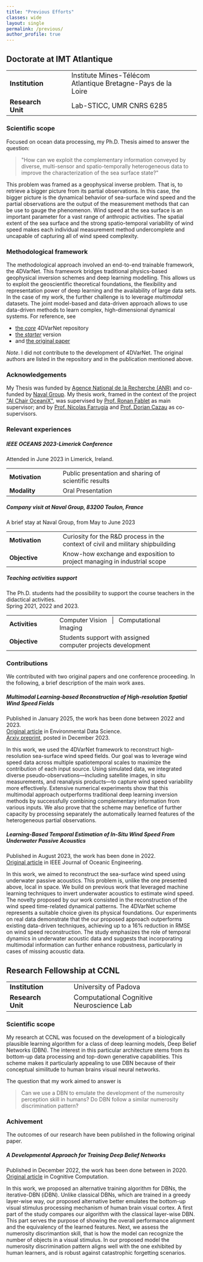 ```yaml
---
title: "Previous Efforts"
classes: wide
layout: single
permalink: /previous/
author_profile: true
---
```



## Doctorate at IMT Atlantique

<table>
  <tr>
    <td style="padding-right: 50px; font-size: 18px;"><b>Institution</b></td>
    <td style="padding-right: 50px; font-size: 18px;">Institute Mines-Télécom Atlantique Bretagne-Pays de la Loire</td>
  </tr>
  <tr>
    <td style="padding-right: 50px; font-size: 18px;"><b>Research Unit</b></td>
    <td style="padding-right: 50px; font-size: 18px;">Lab-STICC, UMR CNRS 6285</td>
  </tr>
</table>

### Scientific scope
Focused on ocean data processing, my Ph.D. Thesis aimed to answer the question:
> "How can we exploit the complementary information conveyed by diverse, multi-sensor and spatio-temporally heterogeneous data to improve the characterization of the sea surface state?"

This problem was framed as a geophysical inverse problem. That is, to retrieve a bigger picture from its partial observations. In this case, the bigger picture is the dynamical behavior of sea-surface wind speed and the partial observations are the output of the measurement methods that can be use to gauge the phenomenon. Wind speed at the sea surface is an important parameter for a vast range of anthropic activities. The spatial extent of the sea surface and the strong spatio-temporal variability of wind speed makes each individual measurement method undercomplete and uncapable of capturing all of wind speed complexity.

### Methodological framework
The methodological approach involved an end-to-end trainable framework, the 4DVarNet. This framework bridges traditional physics-based geophysical inversion schemes and deep learning modelling. This allows us to exploit the geoscientific theoretical foundations, the flexibility and representation power of deep learning and the availability of large data sets. In the case of my work, the further challenge is to leverage *multimodal* datasets. The joint model-based and data-driven approach allows to use data-driven methods to learn complex, high-dimensional dynamical systems. For reference, see
- [the *core*](https://github.com/CIA-Oceanix/4dvarnet-core) 4DVarNet repository
- [the *starter*](https://github.com/CIA-Oceanix/4dvarnet-starter) version
- and [the original paper](https://agupubs.onlinelibrary.wiley.com/doi/full/10.1029/2021MS002572)

*Note*. I did not contribute to the development of 4DVarNet. The original authors are listed in the repository and in the publication mentioned above.


### Acknowledgements
My Thesis was funded by [Agence National de la Recherche (ANR)](https://anr.fr/) and co-funded by [Naval Group](https://www.naval-group.com/en). My thesis work, framed in the context of the project ["AI Chair OceaniX"](https://cia-oceanix.github.io/), was supervised by [Prof. Ronan Fablet](https://rfablet.github.io/) as main supervisor; and by [Prof. Nicolas Farrugia](https://nicofarr.github.io/) and [Prof. Dorian Cazau](https://osmose.ifremer.fr/people/1) as co-supervisors.

### Relevant experiences
##### IEEE OCEANS 2023-Limerick Conference
Attended in June 2023 in Limerick, Ireland. 
<table>
    <tr>
        <td style="padding-right: 50px; font-size: 16px;"><b>Motivation</b></td> 
        <td style="padding-right: 50px; font-size: 16px;">Public presentation and sharing of scientific results</td>
    </tr>
    <tr>
        <td style="padding-right: 50px; font-size: 16px;"><b>Modality</b></td> 
        <td style="padding-right: 50px; font-size: 16px;">Oral Presentation</td>
    </tr>
</table>

##### Company visit at Naval Group, 83200 Toulon, France
A brief stay at Naval Group, from May to June 2023
<table>
    <tr>
        <td style="padding-right: 50px; font-size: 16px;"><b>Motivation</b></td> 
        <td style="padding-right: 50px; font-size: 16px;"> Curiosity for the R&D process in the context of civil and military shipbuilding </td>
    </tr>
    <tr>
        <td style="padding-right: 50px; font-size: 16px;"><b>Objective</b></td> 
        <td style="padding-right: 50px; font-size: 16px;"> Know-how exchange and exposition to project managing in industrial scope </td>
    </tr>
</table>

##### Teaching activities support
The Ph.D. students had the possibility to support the course teachers in the didactical activities.\
Spring 2021, 2022 and 2023.
<table>
    <tr>
        <td style="padding-right: 50px; font-size: 16px;"><b>Activities</b></td> 
        <td style="padding-right: 50px; font-size: 16px;"> Computer Vision &nbsp; | &nbsp; Computational Imaging </td>
    </tr>
    <tr>
        <td style="padding-right: 50px; font-size: 16px;"><b>Objective</b></td> 
        <td style="padding-right: 50px; font-size: 16px;"> Students support with assigned computer projects development </td>
    </tr>
</table>

### Contributions
We contributed with two original papers and one conference proceeding. In the following, a brief description of the main work axes.

##### <i class="fa-regular fa-file-lines"></i> Multimodal Learning-based Reconstruction of High-resolution Spatial Wind Speed Fields
Published in January 2025, the work has been done between 2022 and 2023.\
<i class="fa-solid fa-angles-right"></i> [Original article](https://www.cambridge.org/core/journals/environmental-data-science/article/multimodal-learningbased-reconstruction-of-highresolution-spatial-wind-speed-fields/18946D2FE8B1B72A9334DD2C2FF68909) in Environmental Data Science.\
<i class="fa-solid fa-angles-right"></i> [Arxiv preprint](https://arxiv.org/abs/2312.08933), posted in December 2023.

In this work, we used the 4DVarNet framework to reconstruct high-resolution sea-surface wind speed fields. Our goal was to leverage wind speed data across multiple spatiotemporal scales to maximize the contribution of each input source. Using simulated data, we integrated diverse pseudo-observations—including satellite images, in situ measurements, and reanalysis products—to capture wind speed variability more effectively. Extensive numerical experiments show that this multimodal approach outperforms traditional deep learning inversion methods by successfully combining complementary information from various inputs. We also prove that the scheme may benefice of further capacity by processing separately the automatically learned features of the heterogeneous partial observations.  

##### <i class="fa-regular fa-file-lines"></i> Learning-Based Temporal Estimation of In-Situ Wind Speed From Underwater Passive Acoustics
Published in August 2023, the work has been done in 2022.\
<i class="fa-solid fa-angles-right"></i> [Original article](https://ieeexplore.ieee.org/abstract/document/10229988) in IEEE Journal of Oceanic Engineering.

In this work, we aimed to reconstruct the sea-surface wind speed using underwater passive acoustics. This problem is, unlike the one presented above, local in space. We build on previous work that leveraged machine learning techniques to invert underwater acoustics to estimate wind speed. The novelty proposed by our work consisted in the reconstruction of the wind speed time-related dynamical patterns. The 4DVarNet scheme represents a suitable choice given its physical foundations. Our experiments on real data demonstrate that the our proposed approach outperforms existing data-driven techniques, achieving up to a 16% reduction in RMSE on wind speed reconstruction. The study emphasizes the role of temporal dynamics in underwater acoustic data and suggests that incorporating multimodal information can further enhance robustness, particularly in cases of missing acoustic data.


## Research Fellowship at CCNL

<table>
  <tr>
    <td style="padding-right: 50px; font-size: 18px;"><b>Institution</b></td>
    <td style="padding-right: 50px; font-size: 18px;">University of Padova</td>
  </tr>
  <tr>
    <td style="padding-right: 50px; font-size: 18px;"><b>Research Unit</b></td>
    <td style="padding-right: 50px; font-size: 18px;">Computational Cognitive Neuroscience Lab</td>
  </tr>
</table>

### Scientific scope
My research at CCNL was focused on the development of a biologically plausible learning algorithm for a class of deep learning models, Deep Belief Networks (DBN). The interest in this particular architecture stems from its bottom-up data processing and top-down generative capabilities. This scheme makes it particularly appealing to use DBN because of their conceptual similitude to human brains visual neural networks.

The question that my work aimed to answer is
> Can we use a DBN to emulate the development of the numerosity perception skill in humans? Do DBN follow a similar numerosity discrimination pattern? 

### Achivement
The outcomes of our research have been published in the following original paper.

##### <i class="fa-regular fa-file-lines"></i> A Developmental Approach for Training Deep Belief Networks  
Published in December 2022, the work has been done between in 2020.\
<i class="fa-solid fa-angles-right"></i> [Original article](https://link.springer.com/article/10.1007/s12559-022-10085-5) in Cognitive Computation.

In this work, we proposed an alternative training algorithm for DBNs, the iterative-DBN (iDBN). Unlike classical DBNs, which are trained in a greedy layer-wise way, our proposed alternative better emulates the bottom-up visual stimulus processing mechanism of human brain visual cortex. A first part of the study compares our algorithm with the classical layer-wise DBN. This part serves the purpose of showing the overall performance alignment and the equivalency of the learned features. Next, we assess the numerosity discrimantion skill, that is how the model can recognize the number of objects in a visual stimulus. In our proposed model the numerosity discrimination pattern aligns well with the one exhibited by human learners, and is robust against catastrophic forgetting scenarios.